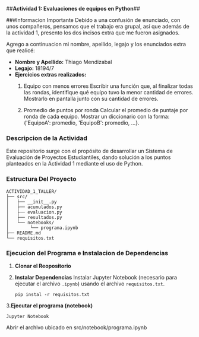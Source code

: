 ##**Actividad 1: Evaluaciones de equipos en Python**##

###Informacion Importante
 Debido a una confusión de enunciado, con unos compañeros, pensamos que el trabajo era grupal, así que además de la actividad 1, presento los dos incisos extra que me fueron asignados.

Agrego a continuacion mi nombre, apellido, legajo y los enunciados extra que realicé:
- **Nombre y Apellido:** Thiago Mendizabal
- **Legajo:** 18194/7
- **Ejercicios extras realizados:**
	1) Equipo con menos errores
Escribir una función que, al finalizar todas las rondas, identifique qué equipo tuvo la menor cantidad de errores. Mostrarlo en pantalla junto con su cantidad de errores.

	2) Promedio de puntos por ronda
Calcular el promedio de puntaje por ronda de cada equipo. Mostrar un diccionario con la forma: {'EquipoA': promedio, 'EquipoB': promedio, ...}.

### **Descripcion de la Actividad**
Este repositorio surge con el propósito de desarrollar un Sistema de Evaluación de Proyectos Estudiantiles, dando solución a los puntos planteados en la Actividad 1 mediante el uso de Python.

### Estructura Del Proyecto

```
ACTIVIDAD_1_TALLER/
├── src/
│ 	├── __init__.py
│ 	├── acumulados.py
│ 	├── evaluacion.py
│ 	├── resultados.py
│ 	└── notebooks/
│		 └── programa.ipynb
├── README.md
└── requisitos.txt
```
### Ejecucion del Programa e Instalacion de Dependencias
1. **Clonar el Reopositorio**
2. **Instalar Dependencias**
	Instalar Jupyter Notebook (necesario para ejecutar el archivo `.ipynb`) usando el archivo `requisitos.txt`.
	
	`pip instal -r requisitos.txt`
	
3.**Ejecutar el programa (notebook)** 

`Jupyter Notebook`

Abrir el archivo ubicado en src/notebook/programa.ipynb
